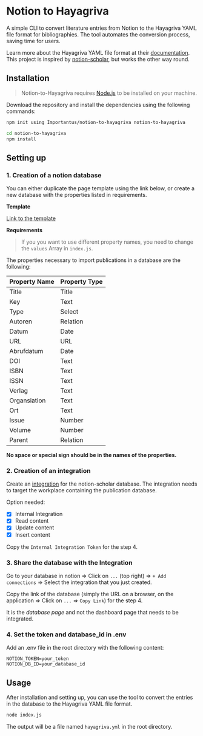 # Notion to Hayagriva

A simple CLI to convert literature entries from Notion to the Hayagriva YAML file format for bibliographies. The tool automates the conversion process, saving time for users.  
 
Learn more about the Hayagriva YAML file format at their [documentation](https://github.com/typst/hayagriva/blob/main/docs/file-format.md).  
This project is inspired by [notion-scholar](https://github.com/thomashirtz/notion-scholar), but works the other way round. 

## Installation

> Notion-to-Hayagriva requires [Node.js](https://nodejs.org/en/) to be installed on your machine.

Download the repository and install the dependencies using the following commands:

```bash	
npm init using Importantus/notion-to-hayagriva notion-to-hayagriva
```

```bash
cd notion-to-hayagriva
npm install
```

## Setting up

### 1. Creation of a notion database
You can either duplicate the page template using the link below, or create a new database with the properties listed in requirements.

**Template**

[Link to the template](https://importantus.notion.site/Bibliografie-2175c98af72a4bd4837f35194d96bfa6)

**Requirements**
> If you you want to use different property names, you need to change the `values` Array in `index.js`.

The properties necessary to import publications in a database are the following:

| Property Name | Property Type |
| ------------- | ------------- |
| Title         | Title         |
| Key           | Text          |
| Type          | Select        |
| Autoren       | Relation      |
| Datum         | Date          |
| URL           | URL           |
| Abrufdatum    | Date          |
| DOI           | Text          |
| ISBN          | Text          |
| ISSN          | Text          |
| Verlag        | Text          |
| Organsiation  | Text          |
| Ort           | Text          |
| Issue         | Number        |
| Volume        | Number        |
| Parent        | Relation      |

**No space or special sign should be in the names of the properties.**

### 2. Creation of an integration

Create an [integration](https://www.notion.so/my-integrations) for the notion-scholar database. The integration needs to target the workplace containing the publication database.

Option needed:
- [x] Internal Integration
- [x] Read content
- [x] Update content
- [x] Insert content

Copy the `Internal Integration Token` for the step 4.

### 3. Share the database with the Integration

Go to your database in notion => Click on `...` (top right) => `+ Add connections` => Select the integration that you just created.

Copy the link of the database (simply the URL on a browser, on the application => Click on `...` => `Copy Link`) for the step 4.

It is the *database page* and not the dashboard page that needs to be integrated. 

### 4. Set the token and database_id in .env
Add an .env file in the root directory with the following content:

```
NOTION_TOKEN=your_token
NOTION_DB_ID=your_database_id
```

## Usage
After installation and setting up, you can use the tool to convert the entries in the database to the Hayagriva YAML file format.

```bash
node index.js
```

The output will be a file named `hayagriva.yml` in the root directory.